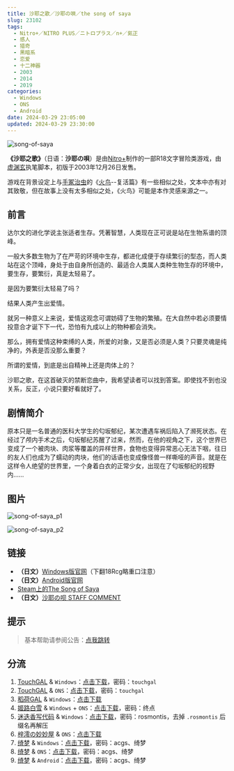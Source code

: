 ```yaml
---
title: 沙耶之歌／沙耶の唄／the song of saya
slug: 23102
tags:
  - Nitro+／NITRO PLUS／ニトロプラス／n+／氮正
  - 感人
  - 猎奇
  - 黑暗系
  - 恋爱
  - 十二神器
  - 2003
  - 2014
  - 2019
categories:
  - Windows
  - ONS
  - Android
date: 2024-03-29 23:05:00
updated: 2024-03-29 23:30:00
---
```


![song-of-saya](https://r2.30hb.cn/vndb-img/song-of-saya.webp)

**《沙耶之歌》**（日语：**沙耶の唄**）是由[Nitro+](https://zh.moegirl.org.cn/Nitro%2B)制作的一部R18文字冒险类游戏，由[虚渊玄](https://zh.moegirl.org.cn/虚渊玄)执笔脚本，初版于2003年12月26日发售。

<!--more-->

游戏在背景设定上与[手冢治虫](https://zh.moegirl.org.cn/手冢治虫)的《[火鸟](https://zh.moegirl.org.cn/火鸟)--复活篇》有一些相似之处，文本中亦有对其致敬，但在故事上没有太多相似之处，《火鸟》可能是本作灵感来源之一。

## 前言

达尔文的进化学说主张适者生存。凭著智慧，人类现在正可说是站在生物系谱的顶峰。

一般大多数生物为了在严苛的环境中生存，都进化成便于存续繁衍的型态，而人类站在这个顶峰，身处于由自身所创造的、最适合人类属人类种生物生存的环境中，要生存，要繁衍，真是太轻易了。

是因为要繁衍太轻易了吗？

结果人类产生出爱情。

就另一种意义上来说，爱情这观念可谓妨碍了生物的繁殖。在大自然中若必须要情投意合才诞下下一代，恐怕有九成以上的物种都会消失。

那么，拥有爱情这种束缚的人类，所爱的对象，又是否必须是人类？只要灵魂是纯净的，外表是否没那么重要？

所谓的爱情，到底是出自精神上还是肉体上的？

沙耶之歌，在这首破灭的禁断恋曲中，我希望读者可以找到答案。即使找不到也没关系，反正，小说只要好看就好了。

## 剧情简介

原本只是一名普通的医科大学生的匂坂郁纪，某次遭遇车祸后陷入了濒死状态。在经过了颅内手术之后，匂坂郁纪苏醒了过来，然而，在他的视角之下，这个世界已变成了一个被肉块、肉浆等覆盖的异样世界，食物也变得异常恶心无法下咽，往日的友人们也成为了蠕动的肉块，他们的话语也变成像怪兽一样嘶哑的声音。就是在这样令人绝望的世界里，一个身着白衣的正常少女，出现在了匂坂郁纪的视野内……

## 图片

![song-of-saya_p1](https://r2.30hb.cn/vndb-img/song-of-saya_p1.webp)

![song-of-saya_p2](https://r2.30hb.cn/vndb-img/song-of-saya_p2.webp)

## 链接

- **（日文）**[Windows版官网](https://www.nitroplus.co.jp/pc/lineup/into_06/)（下翻18Rcg略重口注意）
- **（日文）**[Android版官网](https://www.nitroplus.co.jp/game/saya/)
- [Steam上的The Song of Saya](https://store.steampowered.com/app/702050/)
- **（日文）**[沙耶の呗 STAFF COMMENT](https://www.nitroplus.co.jp/secret/saya/enter_ln.html)

## 提示

> 基本帮助请参阅公告：[点我跳转](/)

## 分流

1. [TouchGAL](https://www.touchgal.us/) & `Windows`：[点击下载](https://pan.touchgal.net/s/PVVhR)，密码：`touchgal`
2. [TouchGAL](https://www.touchgal.us/) & `ONS`：[点击下载](https://pan.touchgal.net/s/90OIb)，密码：`touchgal`
3. [稻荷GAL](https://inarigal.com/) & `Windows`：[点击下载](https://sakustar.top/download?post_id=458&index=0&i=0)
4. [姬路白雪](https://pan.jlbx.xyz/) & `Windows` + `ONS`：[点击下载](https://pan.jlbx.xyz/?s=%E6%B2%99%E8%80%B6%E4%B9%8B%E6%AD%8C)，密码：终点
5. [迷迭香写代码](https://rosmontis.com/) & `Windows`：[点击下载](https://drive.rosmontis.com/s/30Kc5)，密码：rosmontis，去掉 `.rosmontis` 后缀名再解压
6. [梓澪の妙妙屋](https://zi0.cc/) & `ONS`：[点击下载](https://zi0.cc/d/%60%E3%80%90%E5%BD%92%20%E6%A1%A3%E3%80%91/%E3%80%90ONS%E5%90%88%E9%9B%86%E3%80%91/%5BNitroPlus%5D%E6%B2%99%E8%80%B6%E4%B9%8B%E6%AD%8C.7z?sign=zJziI_FkcZP36t3U4-VC7yOMhkVj-ABaLtzme0C2_3o=:0)
7. [绮梦](https://acgs.eu.org/) & `Windows`：[点击下载](https://acgs.eu.org/down_html/?url=game/%E6%B2%99%E8%80%B6%E4%B9%8B%E6%AD%8C&name=%E6%B2%99%E8%80%B6%E4%B9%8B%E6%AD%8C)，密码：acgs、绮梦
8. [绮梦](https://acgs.eu.org/) & `ONS`：[点击下载](https://acgs.eu.org/down_html/?url=game/%E6%B2%99%E8%80%B6%E4%B9%8B%E6%AD%8CONS&name=%E6%B2%99%E8%80%B6%E4%B9%8B%E6%AD%8C)，密码：acgs、绮梦
9. [绮梦](https://acgs.eu.org/) & `Android`：[点击下载](https://acgs.eu.org/down_html/?url=game/%E6%B2%99%E8%80%B6%E4%B9%8B%E6%AD%8C%E5%AE%89%E5%8D%93&name=%E6%B2%99%E8%80%B6%E4%B9%8B%E6%AD%8C)，密码：acgs、绮梦
